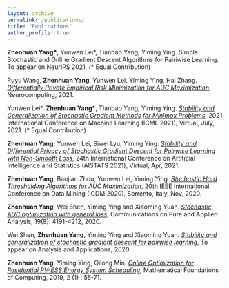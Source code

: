 ```yaml
---
layout: archive
permalink: /publications/
title: "Publications"
author_profile: true
---
```


**Zhenhuan Yang\***, Yunwen Lei\*, Tianbao Yang, Yiming Ying. Simple Stochastic and Online Gradient Descent Algorithms for Pairiwise Learning. To appear on NeurIPS 2021. (* Equal Contribution)

Puyu Wang, **Zhenhuan Yang**, Yunwen Lei, Yiming Ying, Hai Zhang. [*Differentially Private Empirical Risk Minimization for AUC Maximization*](https://www.sciencedirect.com/science/article/abs/pii/S0925231221010353), Neurocomputing, 2021.

Yunwen Lei\*, **Zhenhuan Yang\***, Tianbao Yang, Yiming Ying. [*Stability and Generalization of Stochastic Gradient Methods for Minimax Problems*](https://proceedings.mlr.press/v139/lei21b), 2021 International Conference on Machine Learning (ICML 2021), Virtual, July, 2021. (\* Equal Contribution)

**Zhenhuan Yang**, Yunwen Lei, Siwei Lyu, Yiming Ying. [*Stability and Differential Privacy of Stochastic Gradient Descent for Pairwise Learning with Non-Smooth Loss*](https://proceedings.mlr.press/v130/yang21c.html), 24th International Conference on Artificial Intelligence and Statistics (AISTATS 2021), Virtual, Apr, 2021.

**Zhenhuan Yang**, Baojian Zhou, Yunwen Lei, Yiming Ying. [*Stochastic Hard Thresholding Algorithms for AUC Maximization*](https://ieeexplore.ieee.org/document/9338276), 20th IEEE International Conference on Data Mining (ICDM 2020), Sorrento, Italy, Nov, 2020.

**Zhenhuan Yang**, Wei Shen, Yiming Ying and Xiaoming Yuan. [*Stochastic AUC optimization with general loss*](https://www.aimsciences.org/article/doi/10.3934/cpaa.2020188), Communications on Pure and Applied Analysis, 19(8): 4191-4212, 2020.

Wei Shen, **Zhenhuan Yang**, Yiming Ying and Xiaoming Yuan. [*Stability and generalization of stochastic gradient descent for pairwise learning*](https://www.worldscientific.com/doi/abs/10.1142/S0219530519400062), To appear on Analysis and Applications, 2020.

**Zhenhuan Yang**, Yiming Ying, Qilong Min. [*Online Optimization for Residential PV-ESS Energy System Scheduling*](https://www.aimsciences.org/article/doi/10.3934/mfc.2019005), Mathematical Foundations of Computing, 2019, 2 (1) : 55-71.